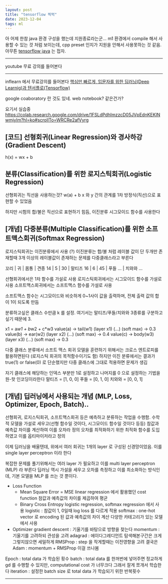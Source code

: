```yaml
---
layout: post
title: "tensorflow 찍먹"
date: 2023-12-04
tags: ml
---
```


아 어제 한참 java 환경 구성을 했는데 지원종료라는군...
m1 환경에서 compile 해서 사용할 수 있는 것 처럼 보이는데, cpp preset 인지가 지원을 안해서 사용못하는 것 같음.
아무튼 [tensorflow java](https://www.tensorflow.org/install/lang_java_legacy?hl=ko) 는 접자.

---

youtube 무료 강의를 들어본다


--- 

inflearn 에서 무료강의를 들어본다
[핵심만 빠르게, 입문자를 위한 딥러닝(Deep Learnig)과 텐서플로(Tensorflow)](https://www.inflearn.com/course/%ED%95%B5%EC%8B%AC-%EC%9E%85%EB%AC%B8-%EB%94%A5%EB%9F%AC%EB%8B%9D-%ED%85%90%EC%84%9C%ED%94%8C%EB%A1%9C/dashboard)

google coaboratory 란 것도 있네.
web notebook? 같은건가?

요기서 실습중
https://colab.research.google.com/drive/1FSLdPdhImzzcD05JVpEdnKEKlNwmjylm?hl=ko#scrollTo=WRCRe2afVyrg

## [코드] 선형회귀(Linear Regression)와 경사하강(Gradient Descent)
h(x) = wx + b

## 분류(Classification)를 위한 로지스틱회귀(Logistic Regression)
선형회귀는 직선을 사용하는것? w(a) + b
x 와 y 간의 관계를 1차 방정식(직선)으로 표현할 수 있었음

하지만 시험의 합/불은 직선으로 표현하기 힘듬, 이진분류
시그모이드 함수를 사용한다

## [개념] 다중분류(Multiple Classification)를 위한 소프트맥스회귀(Softmax Regression)
로지스틱회귀는 이진분류에서 사용 (?)
이진분류는 합/불 처럼 레이블 값이 단 두개만 존재할때
3개 이상의 레이블값이 존재하는 문제를 다중클래스라고 부른다

꼬리 | 귀 | 몸통 | 견종
14 | 5 | 30 | 말티즈
16 | 6 | 45 | 푸들
... | 치와와
...

선형회귀에서은 1차 함수를 가설로 사용
로지스틱회귀에서는 시그모이드 함수를 가설로 사용
소프트맥스회귀에서는 소프트맥스 함수를 가설로 사용

소프트맥스 함수는 시그모이드와 비슷하게 0~1사이 값을 출력하며, 전체 출력 값의 합이 1이 되도록 만듬

분류하고싶은 클래스 수만큼 k 를 설정. 여기서는 말티즈/푸들/치와와 3종류를 구분하고 싶기 때문에 3.


x1 = a*w1 + b*w2 + c*w3
value(a) -> tail(w1)  (layer x1) (...) (soft max) -> 0.3
value(b) -> ear(w2)   (layer x2) (...) (soft max) -> 0.4
value(c) -> body(w3)  (layer x3) (...) (soft max) -> 0.3

다중 클래스 분류에서 소프트 맥스 회귀 모델을 훈련하기 위해서는 크로스 엔트로피를 활용하면된다 (로지스틱 회귀의 목적함수이기도 함)
하지만 이진 분류에서는 결과가 true(1) or false(0) 로 단순했지만 다중 클래스에 그대로 적용하면 문제가 생김

자기 클래스에 해당하는 인덱스 부분만 1로 설정하고 나머지를 0 으로 설정하는 기법을 원-핫 인코딩이라한다
말티즈 = [1, 0, 0]
푸들 =  [0, 1, 0]
치와와 = [0, 0, 1]

## [개념] 딥러닝에서 사용되는 개념 (MLP, Loss, Optimizer, Epoch, Batch)..

선형회귀, 로지스틱회귀, 소프트맥스회귀 등은 예측하고 분류하는 작업을 수행함.
수학적 모델을 가설로 세우고(선형 함수일 것이다, 시그모이드 함수일 것이다 등등) 참값과 예측값 차이를 계산하여 이를 오차라 정의
오차를 최적화하기 위한 최적화 함수를 도입하였고 이를 옵티마이저라고 정의

이제 딥러닝을 배울텐데, 위에서 여러 회귀는 1개의 layer 로 구성된 신경망이었음.
이를 single layer perceptron 이라 한다

복잡한 문제를 풀기위해서는 여러 layer 가 필요하고 이를 multi layer perceptron (MLP) 라 부른다
딥러닝 역시 가설을 세우고 오차를 측정하고 이를 최소화하는 방식인데, 기본 모델을 MLP 를 쓰는 것 뿐이다.


* Loss Function
    * Mean Square Error = MSE
        linear regression 에서 활용했던 cost function
        참값과 예측값의 차이를 제곱하여 평균
    * Binary Cross Entropy
        logistic regression, softmax regression 에서 사용
        logistic : 참값이 1, 0일때 log loss 를 다르게 적용
        softmax : one-hot vector 로 encoding 된 값과 예측값의 차이 계산
            다양한 카테고리가 있는 모델에서 사용
* Optimizer
gradient descent : 기울기를 바탕으로 방향을 찾는다
    momentum : 기울기를 고려하되 관성을 고려
    adagrad : 에이다그레디언트
        탐색해본구간은 크게
        그렇지않으면 세밀하게
            RMSProp : step 을 작게할때는 이전영향을 고려
결국은 Adam : momentum + RMSProp 이걸 쓰나봄

Epoch : total data 가 학습된 횟수
batch : total data 를 한꺼번에 넣어주면 정교하게 gd 를 수행할 수 있지만, computational cost 가 너무크다
    그래서 잘게 쪼개서 학습한다
iteration : 설정한 batch size 로 total data 가 학습되기 위한 반복횟수

---

